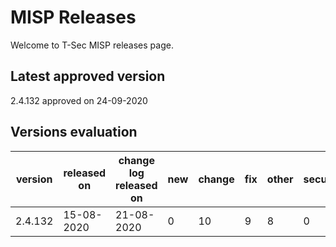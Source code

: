 # MISP Releases
Welcome to T-Sec MISP releases page.


<!--- ALL LINES BELOW ARE READ BY AUTOMATED SCRIPTS, DO NOT CHANGE THE FORMAT --->
## Latest approved version
2.4.132 approved on 24-09-2020

## Versions evaluation
|version|released on|change log released on|new|change|fix|other|security|evaluated on|status|
|-------|-----------|----------------------|---|------|---|-----|--------|------------|------|
|2.4.132|15-08-2020 |21-08-2020            |0  |10    |9  |8    |0       |30-08-2020  |high  |
